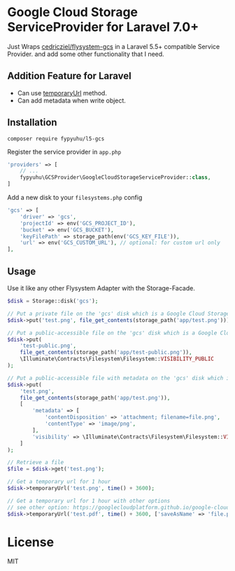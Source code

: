 # Google Cloud Storage ServiceProvider for Laravel 7.0+

Just Wraps [cedricziel/flysystem-gcs](https://github.com/cedricziel/flysystem-gcs) in a Laravel 5.5+ compatible Service Provider. and add some other functionality that I need.

## Addition Feature for Laravel 
* Can use [temporaryUrl](https://laravel.com/docs/5.5/filesystem#file-urls) method.
* Can add metadata when write object.

## Installation
```composer require fypyuhu/l5-gcs```

Register the service provider in `app.php`
```php
'providers' => [
    // ...
    fypyuhu\GCSProvider\GoogleCloudStorageServiceProvider::class,
]
```

Add a new disk to your `filesystems.php` config
```php
'gcs' => [
    'driver' => 'gcs',
    'projectId' => env('GCS_PROJECT_ID'),
    'bucket' => env('GCS_BUCKET'),
    'keyFilePath' => storage_path(env('GCS_KEY_FILE')),
    'url' => env('GCS_CUSTOM_URL'), // optional: for custom url only
],
```

## Usage
Use it like any other Flysystem Adapter with the Storage-Facade.
```php
$disk = Storage::disk('gcs');

// Put a private file on the 'gcs' disk which is a Google Cloud Storage bucket
$disk->put('test.png', file_get_contents(storage_path('app/test.png')));

// Put a public-accessible file on the 'gcs' disk which is a Google Cloud Storage bucket
$disk->put(
    'test-public.png',
    file_get_contents(storage_path('app/test-public.png')),
    \Illuminate\Contracts\Filesystem\Filesystem::VISIBILITY_PUBLIC
);

// Put a public-accessible file with metadata on the 'gcs' disk which is a Google Cloud Storage bucket 
$disk->put(
    'test.png',
    file_get_contents(storage_path('app/test.png')),
    [
        'metadata' => [
            'contentDisposition' => 'attachment; filename=file.png',
            'contentType' => 'image/png',
        ],
        'visibility' => \Illuminate\Contracts\Filesystem\Filesystem::VISIBILITY_PUBLIC
    ]
);

// Retrieve a file
$file = $disk->get('test.png');

// Get a temporary url for 1 hour
$disk->temporaryUrl('test.png', time() + 3600);

// Get a temporary url for 1 hour with other options
// see other option: https://googlecloudplatform.github.io/google-cloud-php/#/docs/google-cloud/v0.45.1/storage/storageobject?method=signedUrl
$disk->temporaryUrl('test.pdf', time() + 3600, ['saveAsName' => 'file.png']);
```

# License
MIT

